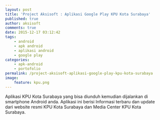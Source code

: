 ```yaml
---
layout: post
title: 'Project Aksisoft : Aplikasi Google Play KPU Kota Surabaya'
published: true
author: aksisoft
comments: true
date: 2015-12-17 03:12:42
tags:
    - android
    - apk android
    - aplikasi android
    - google play
categories:
    - apk-android
    - portofolio
permalink: /project-aksisoft-aplikasi-google-play-kpu-kota-surabaya
image:
    feature: kpu.png
---
```

Aplikasi KPU Kota Surabaya yang bisa diunduh kemudian dijalankan di smartphone Android anda. Aplikasi ini berisi Informasi terbaru dan update dari website resmi KPU Kota Surabaya dan Media Center KPU Kota Surabaya.



